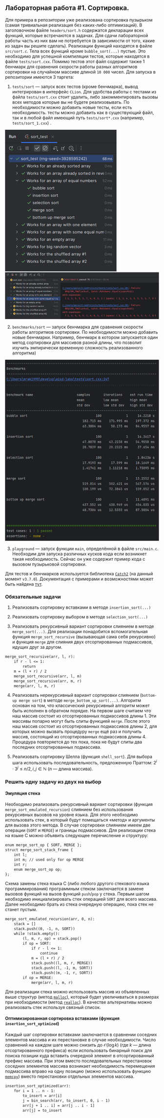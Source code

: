 ## Лабораторная работа #1. Сортировка.
Для примера в репозитории уже реализована сортировка пузырьком (самая тривиальная реализация без каких-либо оптимизаций).
В заголовочном файле `headers/sort.h` содержатся декларации всех функций, которые встречаются в задачах.
Для сдачи лабораторной работы часть из них вам не потребуется (в зависимости от того, какие из задач вы решите сделать).
Реализации функций находятся в файле `src/sort.c`. Тела всех функций кроме `bubble_sort(...)` пустые.
Это необходимо для успешной компиляции тестов, которые находятся в файле `tests/sort.cxx`.
Помимо тестов этот файл содержит также 1 бенчмарк для сравнения скорости работы разных алгоритмов сортировки на случайном массиве длиной `10 000` чисел.
Для запуска в репозитории имеются 3 таргета:
1. `tests/sort` — запуск всех тестов (кроме бенчмарка), вывод интегрирован в интерфейс `CLion`.
Для удобства работы с тестами из файла `tests/sort.cxx` стоит удалить, либо закомментировать вызовы всех методов которые вы не будете реализовывать.
По необходимости можно добавить новые тесты, если есть необходимость. тесты можно добавить как в существующий файл, так и в любой файл имеющий путь `tests/sort*.cxx` (например, `tests/sort_1.cxx`) .

![Успешный запуска тестов](img/tests_run_result_success.png)
![Запуска тестов с ошибкой](img/tests_run_result_error.png)

2. `benchmarks/sort` — запуск бенчмарка для сравнения скорости работы алгоритмов сортировки.
По необходимости можно добавить новые бенчмарки.
Например, бенчмарк в котором запускается один метод сортировки для массивов разной длины, что позволит изучить эмпирически временную сложность реализованного алгоритма)

![Результат запуска бенчмарка](img/benchmark_run_console.png)

3. `playground` — запуск функции `main`, определённой в файле `src/main.c`.
Необходим для запуска различных кусков кода если возникнет такая необходимость.
Сейчас он уже содержит пример кода с вызовом пузырьковой сортировки.

Для тестов и бенчмарков используется библиотека [`Catch2`](https://github.com/catchorg/Catch2) (на данный момент `v3.7.0`).
Документация с примерами и возможностями может быть найдена [тут](https://github.com/catchorg/Catch2/blob/devel/docs/Readme.md).

### Обязательные задачи
1. Реализовать сортировку вставками в методе `insertion_sort(...)`

2. Реализовать сортировку выбором в методе `selection_sort(...)`

3. Реализовать рекурсивный вариант сортировки слиянием в методе `merge_sort(...)`.
Для реализации понадобится вспомогательная функция `merge_sort_recursive` (вызывающая сама себя рекурсивно) и функция `merge` для слияния двух отсортированных подмассивов, идущих друг за другом.
```
merge_sort_recursive(arr, l, r):
	if r - l <= 1:
		return
	m = (l + r) / 2
	merge_sort_recursive(arr, l, m)
	merge_sort_recursive(arr, m, r)
	merge(arr, l, m, r)
```

4. Реализовать нерекурсивный вариант сортировки слиянием (`bottom-up merge sort`) в методе `merge_bottom_up_sort(...)`.
Алгоритм основан на том, что классический рекурсивный алгоритм может быть исполнен в обратном порядке.
На первом шаге считаем что наш массив состоит из отсортированных подмассивов длины 1.
Эти массивы попарно могут быть слиты функцией `merge`.
После этого наш массив состоит из отсортированных подмассивов длины 2, для которых можно вызвать процедуру `merge` ещё раз и получить массив, состоящий из отсортированных подмассивов длины 4.
Процедура повторяется до тех пока, пока не будут слиты два последних отсортированных подмассива.

5. Реализовать сортировку Шелла (функция `shell_sort`).
Для выбора шага использовать последовательность, предложенную Праттом: $2^i\cdot3^j \le n/2, i, j \in \mathbb N$ ($n$ — длина массива).

### Решить одну задачу из двух на выбор
#### Эмуляция стека
Необходимо реализовать рекурсивный вариант сортировки (функция `merge_sort_emulated_recursion`) слиянием без использования рекурсивных вызовов на уровне языка.
Для этого необходимо использовать стек, в который будут помещаться «метод» и аргументы для вызова этого метода.
В случае сортировки слиянием имеем две операции (`SORT` и `MERGE`) и границы подмассивов.
Для реализации стека на языке C можно объявить следующее перечисление и структуру:
```
enum merge_sort_op { SORT, MERGE };
struct merge_sort_stack_frame {  
    int l;
    int m; // used only for op MERGE
    int r;
    enum merge_sort_op op;
};
```
Схема замены стека языка C (либо любого другого стекового языка программирования) программным стеком заключается в замене вызовов функций на вызов функций `push`/`pop` у стека.
Первым шагом необходимо инициализировать стек операцией `SORT` для всего массива.
Далее необходимо брать из стека очередную операцию, пока стек не станет пустым.
```
merge_sort_emulated_recursion(arr, 0, n):
	stack = []
	stack.push((0, -1, n, SORT))
	while !stack.empty():
		(l, m, r, op) = stack.pop()
		if op = SORT:
			if r - l <= 1:
				continue
			m = (l + r) / 2
			stack.push((l, m, r, MERGE))
			stack.push((l, -1, m, SORT))
			stack.push((m, -1, r, SORT))
		if op = MERGE:
			merge(arr, l, m, r)
```
Для реализации стека можно использовать массив из объявленных выше структур (метод [`malloc`](https://en.cppreference.com/w/c/memory/malloc)), который будет увеличиваться в размерах при необходимости (метод [`realloc`](https://en.cppreference.com/w/c/memory/realloc)).
В качестве альтернативы можно реализовать стек используя связный список.

#### Оптимизированная сортировка вставками (функция `insertion_sort_optimized`)
Каждый шаг сортировки вставками заключается в сравнении соседних элементов массива и их перестановке в случае необходимости.
Число сравнений на каждом шаге можно снизить до $\mathcal{O}(\log{k})$ (где $k$ — длина отсортированного префикса) если использовать бинарный поиск для поиска позиции куда вставить очередной элемент в отсортированный префикс массива.
При этом вместо последовательных перестановок соседних элементов массива возникает необходимость перемещения подмассива вправо на одну позицию (можно использовать функцию [`memcpy`](https://en.cppreference.com/w/c/string/byte/memcpy)) вместо перестановки отдельных элементов массива.
```
insertion_sort_optimized(arr):
	for i = 1 .. n - 1:
		to_insert = arr[i]
		j = bin_search(arr, to_insert, 0, i - 1)
		arr[j + 1 .. i] = arr[j .. i - 1]
		arr[j] = to_insert
```